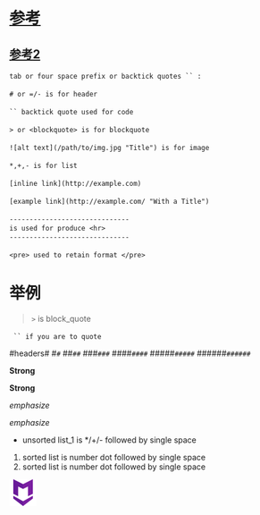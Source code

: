 # [参考](http://daringfireball.net/projects/markdown/syntax#html)
## [参考2](https://github.com/adam-p/markdown-here/wiki/Markdown-Cheatsheet)
    tab or four space prefix or backtick quotes `` :
        
    # or =/- is for header

    `` backtick quote used for code

    > or <blockquote> is for blockquote
    
    ![alt text](/path/to/img.jpg "Title") is for image

    *,+,- is for list

    [inline link](http://example.com)

    [example link](http://example.com/ "With a Title")

    ------------------------------
    is used for produce <hr>
    ------------------------------

    <pre> used to retain format </pre>
    
# 举例  
  
> `>` is block_quote


` `` if you are to quote`


#headers#
#`#`
##`##`
###`###`
####`####`
#####`#####`
######`######`



**Strong**

__Strong__

*emphasize*

_emphasize_

+ unsorted list_1 is */+/- followed by single space


1. sorted list is number dot followed by single space
2. sorted list is number dot followed by single space

![alt text](https://github.com/adam-p/markdown-here/raw/master/src/common/images/icon48.png "Logo Title Text 1")